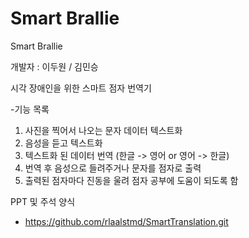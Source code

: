 # Smart Brallie
Smart Brallie

개발자 : 이두원 / 김민승

시각 장애인을 위한 스마트 점자 번역기

-기능 목록
  1. 사진을 찍어서 나오는 문자 데이터 텍스트화
  2. 음성을 듣고 텍스트화
  3. 텍스트화 된 데이터 번역 (한글 -> 영어 or 영어 -> 한글)
  4. 번역 후 음성으로 들려주거나 문자를 점자로 출력
  5. 출력된 점자마다 진동을 울려 점자 공부에 도움이 되도록 함

PPT 및 주석 양식

- https://github.com/rlaalstmd/SmartTranslation.git
